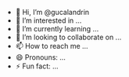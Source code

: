 - 👋 Hi, I’m @gucalandrin
- 👀 I’m interested in ...
- 🌱 I’m currently learning ...
- 💞️ I’m looking to collaborate on ...
- 📫 How to reach me ...
- 😄 Pronouns: ...
- ⚡ Fun fact: ...

<!---
gucalandrin/gucalandrin is a ✨ special ✨ repository because its `README.md` (this file) appears on your GitHub profile.
You can click the Preview link to take a look at your changes.
--->
